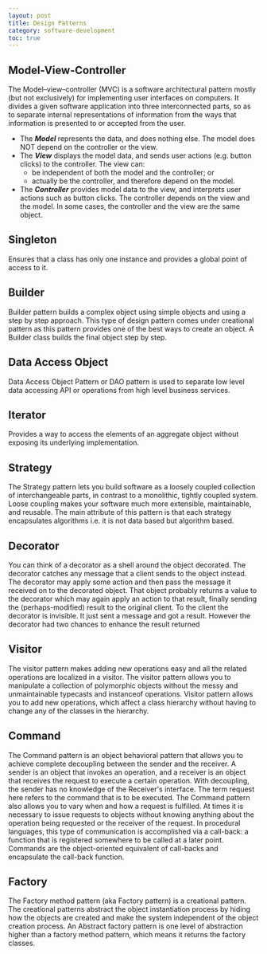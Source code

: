 ```yaml
---
layout: post
title: Design Patterns
category: software-development
toc: true
---
```


## Model-View-Controller

The Model–view–controller (MVC) is a software architectural pattern mostly (but not exclusively) for implementing user interfaces on computers. It divides a given software application into three interconnected parts, so as to separate internal representations of information from the ways that information is presented to or accepted from the user.

  - The ***Model*** represents the data, and does nothing else. The model does NOT depend on the controller or the view.
  - The ***View*** displays the model data, and sends user actions (e.g. button clicks) to the controller. The view can:
    - be independent of both the model and the controller; or
    - actually be the controller, and therefore depend on the model.
  - The ***Controller*** provides model data to the view, and interprets user actions such as button clicks. The controller depends on the view and the model. In some cases, the controller and the view are the same object.

## Singleton

Ensures that a class has only one instance and provides a global point of access to it.

## Builder

Builder pattern builds a complex object using simple objects and using a step by step approach. This type of design pattern comes under creational pattern as this pattern provides one of the best ways to create an object. A Builder class builds the final object step by step.

## Data Access Object

Data Access Object Pattern or DAO pattern is used to separate low level data accessing API or operations from high level business services.

## Iterator

Provides a way to access the elements of an aggregate object without exposing its underlying implementation.

## Strategy

The Strategy pattern lets you build software as a loosely coupled collection of interchangeable parts, in contrast to a monolithic, tightly coupled system. Loose coupling makes your software much more extensible, maintainable, and reusable. The main attribute of this pattern is that each strategy encapsulates algorithms i.e. it is not data based but algorithm based.

## Decorator

You can think of a decorator as a shell around the object decorated. The decorator catches any message that a client sends to the object instead. The decorator may apply some action and then pass the message it received on to the decorated object. That object probably returns a value to the decorator which may again apply an action to that result, finally sending the (perhaps-modified) result to the original client. To the client the decorator is invisible. It just sent a message and got a result. However the decorator had two chances to enhance the result returned

## Visitor

The visitor pattern makes adding new operations easy and all the related operations are localized in a visitor. The visitor pattern allows you to manipulate a collection of polymorphic objects without the messy and unmaintainable typecasts and instanceof operations. Visitor pattern allows you to add new operations, which affect a class hierarchy without having to change any of the classes in the hierarchy.

## Command

The Command pattern is an object behavioral pattern that allows you to achieve complete decoupling between the sender and the receiver. A sender is an object that invokes an operation, and a receiver is an
object that receives the request to execute a certain operation. With decoupling, the sender has no knowledge of the Receiver's interface. The term request here refers to the command that is to be executed. The Command pattern also allows you to vary when and how a request is fulfilled. At times it is necessary to issue requests to objects without knowing anything about the operation being requested or the receiver of the request. In procedural languages, this type of communication is accomplished via a call-back: a function that is registered somewhere to be called at a later point.
Commands are the object-oriented equivalent of call-backs and encapsulate the call-back function.

## Factory

The Factory method pattern (aka Factory pattern) is a creational pattern. The creational patterns abstract the object instantiation process by hiding how the objects are created and make the system independent of the object creation process. An Abstract factory pattern is one level of abstraction higher than a factory method pattern, which means it returns the factory classes.
